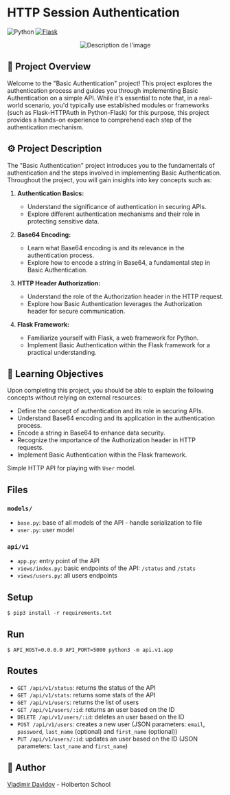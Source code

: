 # HTTP Session Authentication
![Python](https://img.shields.io/badge/Python-3.7-blue?style=for-the-badge&logo=python&logoColor=white)
[![Flask](https://img.shields.io/badge/Flask-1.1.2-blue?style=for-the-badge&logo=flask&logoColor=white)](https://flask.palletsprojects.com/)

<p align="center">
  <img src="https://github.com/v-dav/holbertonschool-web_back_end/assets/115344057/69bafc22-f51b-4d20-b099-50a27da6d01b" alt="Description de l'image">
</p>

## 🧐 Project Overview

Welcome to the "Basic Authentication" project! This project explores the authentication process and guides you through implementing Basic Authentication on a simple API. While it's essential to note that, in a real-world scenario, you'd typically use established modules or frameworks (such as Flask-HTTPAuth in Python-Flask) for this purpose, this project provides a hands-on experience to comprehend each step of the authentication mechanism.

## ⚙️ Project Description

The "Basic Authentication" project introduces you to the fundamentals of authentication and the steps involved in implementing Basic Authentication. Throughout the project, you will gain insights into key concepts such as:

1. **Authentication Basics:**
   - Understand the significance of authentication in securing APIs.
   - Explore different authentication mechanisms and their role in protecting sensitive data.

2. **Base64 Encoding:**
   - Learn what Base64 encoding is and its relevance in the authentication process.
   - Explore how to encode a string in Base64, a fundamental step in Basic Authentication.

3. **HTTP Header Authorization:**
   - Understand the role of the Authorization header in the HTTP request.
   - Explore how Basic Authentication leverages the Authorization header for secure communication.

4. **Flask Framework:**
   - Familiarize yourself with Flask, a web framework for Python.
   - Implement Basic Authentication within the Flask framework for a practical understanding.

## 📖 Learning Objectives

Upon completing this project, you should be able to explain the following concepts without relying on external resources:

- Define the concept of authentication and its role in securing APIs.
- Understand Base64 encoding and its application in the authentication process.
- Encode a string in Base64 to enhance data security.
- Recognize the importance of the Authorization header in HTTP requests.
- Implement Basic Authentication within the Flask framework.

Simple HTTP API for playing with `User` model.


## Files

### `models/`

- `base.py`: base of all models of the API - handle serialization to file
- `user.py`: user model

### `api/v1`

- `app.py`: entry point of the API
- `views/index.py`: basic endpoints of the API: `/status` and `/stats`
- `views/users.py`: all users endpoints


## Setup

```
$ pip3 install -r requirements.txt
```


## Run

```
$ API_HOST=0.0.0.0 API_PORT=5000 python3 -m api.v1.app
```


## Routes

- `GET /api/v1/status`: returns the status of the API
- `GET /api/v1/stats`: returns some stats of the API
- `GET /api/v1/users`: returns the list of users
- `GET /api/v1/users/:id`: returns an user based on the ID
- `DELETE /api/v1/users/:id`: deletes an user based on the ID
- `POST /api/v1/users`: creates a new user (JSON parameters: `email`, `password`, `last_name` (optional) and `first_name` (optional))
- `PUT /api/v1/users/:id`: updates an user based on the ID (JSON parameters: `last_name` and `first_name`)


##  🙇 Author

[Vladimir Davidov](https://github.com/v-dav) - Holberton School
